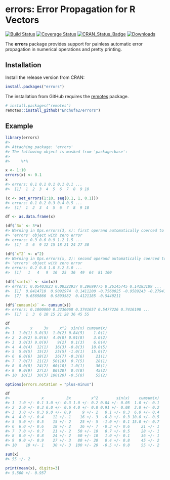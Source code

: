 
<!-- README.md is generated from README.Rmd. Please edit that file -->
errors: Error Propagation for R Vectors
=======================================

[![Build Status](https://travis-ci.org/Enchufa2/errors.svg?branch=master)](https://travis-ci.org/Enchufa2/errors) [![Coverage Status](https://codecov.io/gh/Enchufa2/errors/branch/master/graph/badge.svg)](https://codecov.io/gh/Enchufa2/errors) [![CRAN\_Status\_Badge](https://www.r-pkg.org/badges/version/errors)](https://cran.r-project.org/package=errors) [![Downloads](https://cranlogs.r-pkg.org/badges/errors)](https://cran.r-project.org/package=errors)

The **errors** package provides support for painless automatic error propagation in numerical operations and pretty printing.

Installation
------------

Install the release version from CRAN:

``` r
install.packages("errors")
```

The installation from GitHub requires the [remotes](https://cran.r-project.org/package=remotes) package.

``` r
# install.packages("remotes")
remotes::install_github("Enchufa2/errors")
```

Example
-------

``` r
library(errors)
#> 
#> Attaching package: 'errors'
#> The following object is masked from 'package:base':
#> 
#>     %*%

x <- 1:10
errors(x) <- 0.1
x
#> errors: 0.1 0.1 0.1 0.1 0.1 ...
#>  [1]  1  2  3  4  5  6  7  8  9 10

(x <- set_errors(1:10, seq(0.1, 1, 0.1)))
#> errors: 0.1 0.2 0.3 0.4 0.5 ...
#>  [1]  1  2  3  4  5  6  7  8  9 10

df <- as.data.frame(x)

(df$`3x` <- 3*x)
#> Warning in Ops.errors(3, x): first operand automatically coerced to an
#> 'errors' object with zero error
#> errors: 0.3 0.6 0.9 1.2 1.5 ...
#>  [1]  3  6  9 12 15 18 21 24 27 30

(df$`x^2` <- x^2)
#> Warning in Ops.errors(x, 2): second operand automatically coerced to an
#> 'errors' object with zero error
#> errors: 0.2 0.8 1.8 3.2 5.0 ...
#>  [1]   1   4   9  16  25  36  49  64  81 100

(df$`sin(x)` <- sin(x))
#> errors: 0.05403023 0.08322937 0.29699775 0.26145745 0.14183109 ...
#>  [1]  0.8414710  0.9092974  0.1411200 -0.7568025 -0.9589243 -0.2794155
#>  [7]  0.6569866  0.9893582  0.4121185 -0.5440211

(df$`cumsum(x)` <- cumsum(x))
#> errors: 0.1000000 0.2236068 0.3741657 0.5477226 0.7416198 ...
#>  [1]  1  3  6 10 15 21 28 36 45 55

df
#>         x     3x     x^2  sin(x) cumsum(x)
#> 1  1.0(1) 3.0(3)  1.0(2) 0.84(5)    1.0(1)
#> 2  2.0(2) 6.0(6)  4.0(8) 0.91(8)    3.0(2)
#> 3  3.0(3) 9.0(9)    9(2)  0.1(3)    6.0(4)
#> 4  4.0(4)  12(1)   16(3) -0.8(3)   10.0(5)
#> 5  5.0(5)  15(2)   25(5) -1.0(1)   15.0(7)
#> 6  6.0(6)  18(2)   36(7) -0.3(6)     21(1)
#> 7  7.0(7)  21(2)  50(10)  0.7(5)     28(1)
#> 8  8.0(8)  24(2)  60(10)  1.0(1)     36(1)
#> 9  9.0(9)  27(3)  80(20)  0.4(8)     45(2)
#> 10  10(1)  30(3) 100(20) -0.5(8)     55(2)

options(errors.notation = "plus-minus")

df
#>              x          3x         x^2        sin(x)    cumsum(x)
#> 1  1.0 +/- 0.1 3.0 +/- 0.3 1.0 +/- 0.2 0.84 +/- 0.05  1.0 +/- 0.1
#> 2  2.0 +/- 0.2 6.0 +/- 0.6 4.0 +/- 0.8 0.91 +/- 0.08  3.0 +/- 0.2
#> 3  3.0 +/- 0.3 9.0 +/- 0.9     9 +/- 2   0.1 +/- 0.3  6.0 +/- 0.4
#> 4  4.0 +/- 0.4    12 +/- 1    16 +/- 3  -0.8 +/- 0.3 10.0 +/- 0.5
#> 5  5.0 +/- 0.5    15 +/- 2    25 +/- 5  -1.0 +/- 0.1 15.0 +/- 0.7
#> 6  6.0 +/- 0.6    18 +/- 2    36 +/- 7  -0.3 +/- 0.6     21 +/- 1
#> 7  7.0 +/- 0.7    21 +/- 2   50 +/- 10   0.7 +/- 0.5     28 +/- 1
#> 8  8.0 +/- 0.8    24 +/- 2   60 +/- 10   1.0 +/- 0.1     36 +/- 1
#> 9  9.0 +/- 0.9    27 +/- 3   80 +/- 20   0.4 +/- 0.8     45 +/- 2
#> 10    10 +/- 1    30 +/- 3  100 +/- 20  -0.5 +/- 0.8     55 +/- 2

sum(x)
#> 55 +/- 2

print(mean(x), digits=3)
#> 5.500 +/- 0.957
```
